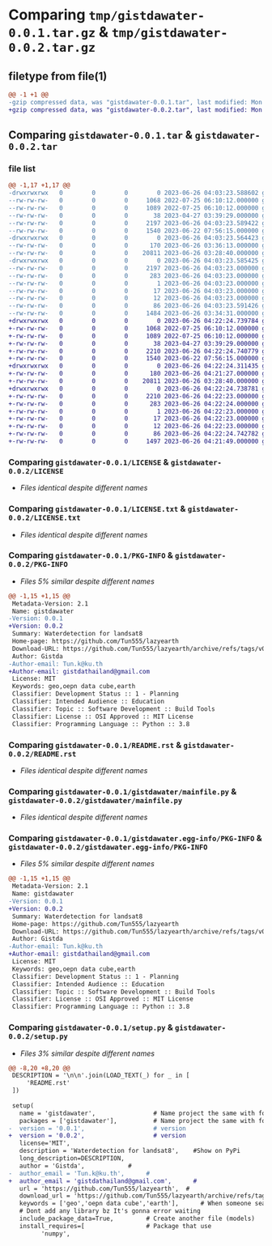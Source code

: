 # Comparing `tmp/gistdawater-0.0.1.tar.gz` & `tmp/gistdawater-0.0.2.tar.gz`

## filetype from file(1)

```diff
@@ -1 +1 @@
-gzip compressed data, was "gistdawater-0.0.1.tar", last modified: Mon Jun 26 04:03:23 2023, max compression
+gzip compressed data, was "gistdawater-0.0.2.tar", last modified: Mon Jun 26 04:22:24 2023, max compression
```

## Comparing `gistdawater-0.0.1.tar` & `gistdawater-0.0.2.tar`

### file list

```diff
@@ -1,17 +1,17 @@
-drwxrwxrwx   0        0        0        0 2023-06-26 04:03:23.588602 gistdawater-0.0.1/
--rw-rw-rw-   0        0        0     1068 2022-07-25 06:10:12.000000 gistdawater-0.0.1/LICENSE
--rw-rw-rw-   0        0        0     1089 2022-07-25 06:10:12.000000 gistdawater-0.0.1/LICENSE.txt
--rw-rw-rw-   0        0        0       38 2023-04-27 03:39:29.000000 gistdawater-0.0.1/MANIFEST.in
--rw-rw-rw-   0        0        0     2197 2023-06-26 04:03:23.589422 gistdawater-0.0.1/PKG-INFO
--rw-rw-rw-   0        0        0     1540 2023-06-22 07:56:15.000000 gistdawater-0.0.1/README.rst
-drwxrwxrwx   0        0        0        0 2023-06-26 04:03:23.564423 gistdawater-0.0.1/gistdawater/
--rw-rw-rw-   0        0        0      170 2023-06-26 03:36:13.000000 gistdawater-0.0.1/gistdawater/__init__.py
--rw-rw-rw-   0        0        0    20811 2023-06-26 03:28:40.000000 gistdawater-0.0.1/gistdawater/mainfile.py
-drwxrwxrwx   0        0        0        0 2023-06-26 04:03:23.585425 gistdawater-0.0.1/gistdawater.egg-info/
--rw-rw-rw-   0        0        0     2197 2023-06-26 04:03:23.000000 gistdawater-0.0.1/gistdawater.egg-info/PKG-INFO
--rw-rw-rw-   0        0        0      283 2023-06-26 04:03:23.000000 gistdawater-0.0.1/gistdawater.egg-info/SOURCES.txt
--rw-rw-rw-   0        0        0        1 2023-06-26 04:03:23.000000 gistdawater-0.0.1/gistdawater.egg-info/dependency_links.txt
--rw-rw-rw-   0        0        0       17 2023-06-26 04:03:23.000000 gistdawater-0.0.1/gistdawater.egg-info/requires.txt
--rw-rw-rw-   0        0        0       12 2023-06-26 04:03:23.000000 gistdawater-0.0.1/gistdawater.egg-info/top_level.txt
--rw-rw-rw-   0        0        0       86 2023-06-26 04:03:23.591426 gistdawater-0.0.1/setup.cfg
--rw-rw-rw-   0        0        0     1484 2023-06-26 03:34:31.000000 gistdawater-0.0.1/setup.py
+drwxrwxrwx   0        0        0        0 2023-06-26 04:22:24.739784 gistdawater-0.0.2/
+-rw-rw-rw-   0        0        0     1068 2022-07-25 06:10:12.000000 gistdawater-0.0.2/LICENSE
+-rw-rw-rw-   0        0        0     1089 2022-07-25 06:10:12.000000 gistdawater-0.0.2/LICENSE.txt
+-rw-rw-rw-   0        0        0       38 2023-04-27 03:39:29.000000 gistdawater-0.0.2/MANIFEST.in
+-rw-rw-rw-   0        0        0     2210 2023-06-26 04:22:24.740779 gistdawater-0.0.2/PKG-INFO
+-rw-rw-rw-   0        0        0     1540 2023-06-22 07:56:15.000000 gistdawater-0.0.2/README.rst
+drwxrwxrwx   0        0        0        0 2023-06-26 04:22:24.311435 gistdawater-0.0.2/gistdawater/
+-rw-rw-rw-   0        0        0      180 2023-06-26 04:21:27.000000 gistdawater-0.0.2/gistdawater/__init__.py
+-rw-rw-rw-   0        0        0    20811 2023-06-26 03:28:40.000000 gistdawater-0.0.2/gistdawater/mainfile.py
+drwxrwxrwx   0        0        0        0 2023-06-26 04:22:24.738781 gistdawater-0.0.2/gistdawater.egg-info/
+-rw-rw-rw-   0        0        0     2210 2023-06-26 04:22:23.000000 gistdawater-0.0.2/gistdawater.egg-info/PKG-INFO
+-rw-rw-rw-   0        0        0      283 2023-06-26 04:22:24.000000 gistdawater-0.0.2/gistdawater.egg-info/SOURCES.txt
+-rw-rw-rw-   0        0        0        1 2023-06-26 04:22:23.000000 gistdawater-0.0.2/gistdawater.egg-info/dependency_links.txt
+-rw-rw-rw-   0        0        0       17 2023-06-26 04:22:23.000000 gistdawater-0.0.2/gistdawater.egg-info/requires.txt
+-rw-rw-rw-   0        0        0       12 2023-06-26 04:22:23.000000 gistdawater-0.0.2/gistdawater.egg-info/top_level.txt
+-rw-rw-rw-   0        0        0       86 2023-06-26 04:22:24.742782 gistdawater-0.0.2/setup.cfg
+-rw-rw-rw-   0        0        0     1497 2023-06-26 04:21:49.000000 gistdawater-0.0.2/setup.py
```

### Comparing `gistdawater-0.0.1/LICENSE` & `gistdawater-0.0.2/LICENSE`

 * *Files identical despite different names*

### Comparing `gistdawater-0.0.1/LICENSE.txt` & `gistdawater-0.0.2/LICENSE.txt`

 * *Files identical despite different names*

### Comparing `gistdawater-0.0.1/PKG-INFO` & `gistdawater-0.0.2/PKG-INFO`

 * *Files 5% similar despite different names*

```diff
@@ -1,15 +1,15 @@
 Metadata-Version: 2.1
 Name: gistdawater
-Version: 0.0.1
+Version: 0.0.2
 Summary: Waterdetection for landsat8
 Home-page: https://github.com/Tun555/lazyearth
 Download-URL: https://github.com/Tun555/lazyearth/archive/refs/tags/v0.0.15.zip
 Author: Gistda
-Author-email: Tun.k@ku.th
+Author-email: gistdathailand@gmail.com
 License: MIT
 Keywords: geo,oepn data cube,earth
 Classifier: Development Status :: 1 - Planning
 Classifier: Intended Audience :: Education
 Classifier: Topic :: Software Development :: Build Tools
 Classifier: License :: OSI Approved :: MIT License
 Classifier: Programming Language :: Python :: 3.8
```

### Comparing `gistdawater-0.0.1/README.rst` & `gistdawater-0.0.2/README.rst`

 * *Files identical despite different names*

### Comparing `gistdawater-0.0.1/gistdawater/mainfile.py` & `gistdawater-0.0.2/gistdawater/mainfile.py`

 * *Files identical despite different names*

### Comparing `gistdawater-0.0.1/gistdawater.egg-info/PKG-INFO` & `gistdawater-0.0.2/gistdawater.egg-info/PKG-INFO`

 * *Files 5% similar despite different names*

```diff
@@ -1,15 +1,15 @@
 Metadata-Version: 2.1
 Name: gistdawater
-Version: 0.0.1
+Version: 0.0.2
 Summary: Waterdetection for landsat8
 Home-page: https://github.com/Tun555/lazyearth
 Download-URL: https://github.com/Tun555/lazyearth/archive/refs/tags/v0.0.15.zip
 Author: Gistda
-Author-email: Tun.k@ku.th
+Author-email: gistdathailand@gmail.com
 License: MIT
 Keywords: geo,oepn data cube,earth
 Classifier: Development Status :: 1 - Planning
 Classifier: Intended Audience :: Education
 Classifier: Topic :: Software Development :: Build Tools
 Classifier: License :: OSI Approved :: MIT License
 Classifier: Programming Language :: Python :: 3.8
```

### Comparing `gistdawater-0.0.1/setup.py` & `gistdawater-0.0.2/setup.py`

 * *Files 3% similar despite different names*

```diff
@@ -8,20 +8,20 @@
 DESCRIPTION = '\n\n'.join(LOAD_TEXT(_) for _ in [
     'README.rst'
 ])
 
 setup(
   name = 'gistdawater',                # Name project the same with folder
   packages = ['gistdawater'],          # Name project the same with folder
-  version = '0.0.1',                   # version
+  version = '0.0.2',                   # version
   license='MIT', 
   description = 'Waterdetection for landsat8',    #Show on PyPi
   long_description=DESCRIPTION,
   author = 'Gistda',            #          
-  author_email = 'Tun.k@ku.th',      #
+  author_email = 'gistdathailand@gmail.com',      #
   url = 'https://github.com/Tun555/lazyearth',  #
   download_url = 'https://github.com/Tun555/lazyearth/archive/refs/tags/v0.0.15.zip',                                      #  
   keywords = ['geo','oepn data cube','earth'],      # When someone search
   # Dont add any library bz It's gonna error waiting
   include_package_data=True,         # Create another file (models)
   install_requires=[                 # Package that use
         'numpy',
```

